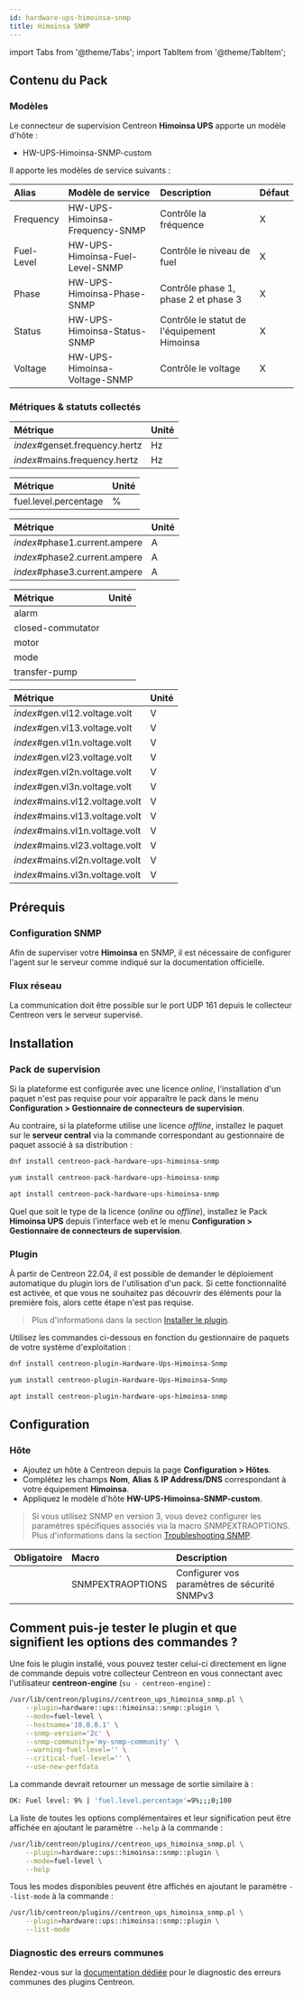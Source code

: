 ```yaml
---
id: hardware-ups-himoinsa-snmp
title: Himoinsa SNMP
---
```


import Tabs from '@theme/Tabs';
import TabItem from '@theme/TabItem';

## Contenu du Pack

### Modèles

Le connecteur de supervision Centreon **Himoinsa UPS** apporte un modèle d'hôte :

* HW-UPS-Himoinsa-SNMP-custom

Il apporte les modèles de service suivants :

| Alias      | Modèle de service               | Description                                 | Défaut |
| :--------- | :------------------------------ | :------------------------------------------ | :----- |
| Frequency  | HW-UPS-Himoinsa-Frequency-SNMP  | Contrôle la fréquence                       | X      |
| Fuel-Level | HW-UPS-Himoinsa-Fuel-Level-SNMP | Contrôle le niveau de fuel                  | X      |
| Phase      | HW-UPS-Himoinsa-Phase-SNMP      | Contrôle phase 1, phase 2 et phase 3        | X      |
| Status     | HW-UPS-Himoinsa-Status-SNMP     | Contrôle le statut de l'équipement Himoinsa | X      |
| Voltage    | HW-UPS-Himoinsa-Voltage-SNMP    | Contrôle le voltage                         | X      |

### Métriques & statuts collectés

<Tabs groupId="sync">
<TabItem value="Frequency" label="Frequency">

| Métrique                       | Unité |
| :----------------------------- | :---- |
| *index*#genset.frequency.hertz | Hz    |
| *index*#mains.frequency.hertz  | Hz    |

</TabItem>
<TabItem value="Fuel-Level" label="Fuel-Level">

| Métrique              | Unité |
| :-------------------- | :---- |
| fuel.level.percentage | %     |

</TabItem>
<TabItem value="Phase" label="Phase">

| Métrique                      | Unité |
| :---------------------------- | :---- |
| *index*#phase1.current.ampere | A     |
| *index*#phase2.current.ampere | A     |
| *index*#phase3.current.ampere | A     |

</TabItem>
<TabItem value="Status" label="Status">

| Métrique              | Unité |
| :-------------------- | :---- |
| alarm                 |       |
| closed-commutator     |       |
| motor                 |       |
| mode                  |       |
| transfer-pump         |       |

</TabItem>
<TabItem value="Voltage" label="Voltage">

| Métrique                        | Unité |
| :------------------------------ | :---- |
| *index*#gen.vl12.voltage.volt   | V     |
| *index*#gen.vl13.voltage.volt   | V     |
| *index*#gen.vl1n.voltage.volt   | V     |
| *index*#gen.vl23.voltage.volt   | V     |
| *index*#gen.vl2n.voltage.volt   | V     |
| *index*#gen.vl3n.voltage.volt   | V     |
| *index*#mains.vl12.voltage.volt | V     |
| *index*#mains.vl13.voltage.volt | V     |
| *index*#mains.vl1n.voltage.volt | V     |
| *index*#mains.vl23.voltage.volt | V     |
| *index*#mains.vl2n.voltage.volt | V     |
| *index*#mains.vl3n.voltage.volt | V     |

</TabItem>
</Tabs>

## Prérequis

### Configuration SNMP

Afin de superviser votre **Himoinsa** en SNMP,  il est nécessaire de configurer l'agent sur le serveur comme indiqué sur la documentation officielle.

### Flux réseau

La communication doit être possible sur le port UDP 161 depuis le collecteur
Centreon vers le serveur supervisé.

## Installation

### Pack de supervision

Si la plateforme est configurée avec une licence *online*, l'installation d'un paquet
n'est pas requise pour voir apparaître le pack dans le menu **Configuration > Gestionnaire de connecteurs de supervision**.

Au contraire, si la plateforme utilise une licence *offline*, installez le paquet
sur le **serveur central** via la commande correspondant au gestionnaire de paquet
associé à sa distribution :

<Tabs groupId="sync">
<TabItem value="Alma / RHEL / Oracle Linux 8" label="Alma / RHEL / Oracle Linux 8">

```bash
dnf install centreon-pack-hardware-ups-himoinsa-snmp
```

</TabItem>
<TabItem value="CentOS 7" label="CentOS 7">

```bash
yum install centreon-pack-hardware-ups-himoinsa-snmp
```

</TabItem>
<TabItem value="Debian 11" label="Debian 11">

```bash
apt install centreon-pack-hardware-ups-himoinsa-snmp
```

</TabItem>
</Tabs>

Quel que soit le type de la licence (*online* ou *offline*), installez le Pack **Himoinsa UPS**
depuis l'interface web et le menu **Configuration > Gestionnaire de connecteurs de supervision**.

### Plugin

À partir de Centreon 22.04, il est possible de demander le déploiement automatique
du plugin lors de l'utilisation d'un pack. Si cette fonctionnalité est activée, et
que vous ne souhaitez pas découvrir des éléments pour la première fois, alors cette
étape n'est pas requise.

> Plus d'informations dans la section [Installer le plugin](/docs/monitoring/pluginpacks/#installer-le-plugin).

Utilisez les commandes ci-dessous en fonction du gestionnaire de paquets de votre système d'exploitation :

<Tabs groupId="sync">
<TabItem value="Alma / RHEL / Oracle Linux 8" label="Alma / RHEL / Oracle Linux 8">

```bash
dnf install centreon-plugin-Hardware-Ups-Himoinsa-Snmp
```

</TabItem>
<TabItem value="CentOS 7" label="CentOS 7">

```bash
yum install centreon-plugin-Hardware-Ups-Himoinsa-Snmp
```

</TabItem>
<TabItem value="Debian 11" label="Debian 11">

```bash
apt install centreon-plugin-hardware-ups-himoinsa-snmp
```

</TabItem>
</Tabs>

## Configuration

### Hôte

* Ajoutez un hôte à Centreon depuis la page **Configuration > Hôtes**.
* Complétez les champs **Nom**, **Alias** & **IP Address/DNS** correspondant à votre équipement **Himoinsa**.
* Appliquez le modèle d'hôte **HW-UPS-Himoinsa-SNMP-custom**.

> Si vous utilisez SNMP en version 3, vous devez configurer les paramètres spécifiques associés via la macro SNMPEXTRAOPTIONS.
> Plus d'informations dans la section [Troubleshooting SNMP](../getting-started/how-to-guides/troubleshooting-plugins.md#snmpv3-options-mapping).

| Obligatoire | Macro            | Description                                  |
| :---------- | :--------------- | :------------------------------------------- |
|             | SNMPEXTRAOPTIONS | Configurer vos paramètres de sécurité SNMPv3 |

## Comment puis-je tester le plugin et que signifient les options des commandes ?

Une fois le plugin installé, vous pouvez tester celui-ci directement en ligne
de commande depuis votre collecteur Centreon en vous connectant avec
l'utilisateur **centreon-engine** (`su - centreon-engine`) :

```bash
/usr/lib/centreon/plugins//centreon_ups_himoinsa_snmp.pl \
    --plugin=hardware::ups::himoinsa::snmp::plugin \
    --mode=fuel-level \
    --hostname='10.0.0.1' \
    --snmp-version='2c' \
    --snmp-community='my-snmp-community' \
    --warning-fuel-level='' \
    --critical-fuel-level='' \
    --use-new-perfdata
```

La commande devrait retourner un message de sortie similaire à :

```bash
OK: Fuel level: 9% | 'fuel.level.percentage'=9%;;;0;100 
```

La liste de toutes les options complémentaires et leur signification peut être
affichée en ajoutant le paramètre `--help` à la commande :

```bash
/usr/lib/centreon/plugins//centreon_ups_himoinsa_snmp.pl \
    --plugin=hardware::ups::himoinsa::snmp::plugin \
    --mode=fuel-level \
    --help
```

Tous les modes disponibles peuvent être affichés en ajoutant le paramètre
`--list-mode` à la commande :

```bash
/usr/lib/centreon/plugins//centreon_ups_himoinsa_snmp.pl \
    --plugin=hardware::ups::himoinsa::snmp::plugin \
    --list-mode
```

### Diagnostic des erreurs communes

Rendez-vous sur la [documentation dédiée](../getting-started/how-to-guides/troubleshooting-plugins.md)
pour le diagnostic des erreurs communes des plugins Centreon.

